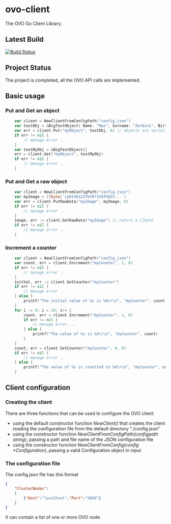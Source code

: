 # ovo-client
The OVO Go Client Library.

## Latest Build
[![Build Status](https://drone.io/github.com/maxzerbini/ovoclient/status.png)](https://drone.io/github.com/maxzerbini/ovoclient/latest)

## Project Status
The project is completed, all the OVO API calls are implemented.

## Basic usage

### Put and Get an object
```Go
	var client = NewClientFromConfigPath("config.json")
	var testObj = &BigTestObject{ Name: "Max", Surname: "Zerbini", BirthDate: time.Now(), Id: 111, LotOfData: make([]byte, 10000, 10000)}
	var err = client.Put("myObject", testObj, 0) // objects are serialized in JSON
	if err != nil {
		// menage error ...
	}
	var testMyObj = &BigTestObject{}
	err = client.Get("myObject", testMyObj)
	if err != nil {
		// menage error ...
	}
```

### Put and Get a raw object
```Go
	var client = NewClientFromConfigPath("config.json")
	var myImage = []byte(`1ab53b1237bf87329fh923...`)
	var err = client.PutRawData("myImage", myImage, 0)
	if err != nil {
		// menage error ...
	}
	image, err := client.GetRawData("myImage") // return a []byte 
	if err != nil {
		// menage error ...
	}
```

### Increment a counter
```Go
    var client = NewClientFromConfigPath("config.json")
	var count, err = client.Increment("myCounter", 1, 0)
	if err != nil {
		// menage error ...
	}
	initVal, err := client.GetCounter("myCounter")
	if err != nil {
		// menage error ...
	} else {
		printf("The initial value of %s is %d\r\n", "myCounter", count)
	}
	for i := 0; i < 10; i++ {
		count, err = client.Increment("myCounter", 1, 0)
		if err != nil {
			// menage error ...
		} else {
			printf("The value of %s is %d\r\n", "myCounter", count)
		}
	}
	count, err = client.SetCounter("myCounter", 0, 0)
	if err != nil {
		// menage error ...
	} else {
		printf("The value of %s is resetted to %d\r\n", "myCounter", count)
	}
```

## Client configuration

### Creating the client
There are three functions that can be used to configure the OVO client:
- using the default constructor function _NewClient()_ that creates the client reading the configuration file from the default directory "./config.json"
- using the constructor function _NewClientFromConfigPath(configpath string)_, passing a path and file name of the JSON configuration file
- using the constructor function _NewClientFromConfig(config *Configuration)_, passing a valid Configuration object in input

### The configuration file
The config.json file has this format
```JSON
{
	"ClusterNodes":
	[
		{"Host":"localhost","Port":"5050"}
	]
}
```
It can contain a list of one or more OVO node.
